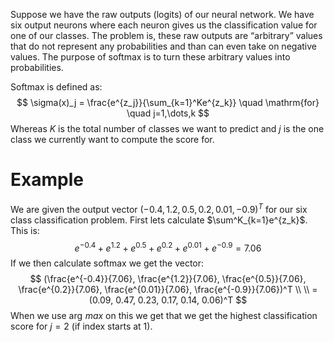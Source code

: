 Suppose we have the raw outputs (logits) of our neural network. We have six output neurons where each neuron gives us the classification value for one of our classes. The problem is, these raw outputs are “arbitrary” values that do not represent any probabilities and than can even take on  negative values. The purpose of softmax is to turn these arbitrary values into probabilities.

Softmax is defined as:
$$
\sigma(x)_j = \frac{e^{z_j}}{\sum_{k=1}^Ke^{z_k}} \quad \mathrm{for} \quad j=1,\dots,k
$$
Whereas $K$ is the total number of classes we want to predict and $j$​ is the one class we currently want to compute the score for.

# Example 

We are given the output vector $(-0.4, 1.2, 0.5, 0.2, 0.01, -0.9)^T$ for our six class classification problem. First lets calculate $\sum^K_{k=1}e^{z_k}$​. This is:
$$
e^{-0.4}+e^{1.2}+e^{0.5}+e^{0.2}+e^{0.01}+e^{-0.9} = 7.06
$$
If we then calculate softmax we get the vector:
$$
(\frac{e^{-0.4}}{7.06}, \frac{e^{1.2}}{7.06}, \frac{e^{0.5}}{7.06}, \frac{e^{0.2}}{7.06}, \frac{e^{0.01}}{7.06}, \frac{e^{-0.9}}{7.06})^T \\ \\ = (0.09, 0.47, 0.23, 0.17, 0.14, 0.06)^T
$$
When we use $\arg\,max$ on this we get that we get the highest classification score for $j=2$ (if index starts at 1).